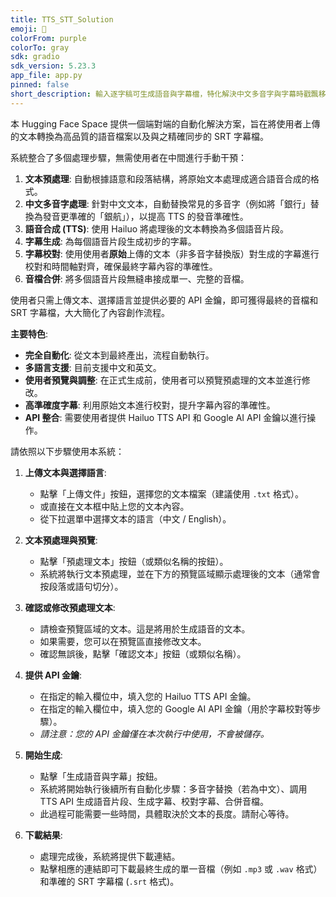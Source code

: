```yaml
---
title: TTS_STT_Solution
emoji: 🏃
colorFrom: purple
colorTo: gray
sdk: gradio
sdk_version: 5.23.3
app_file: app.py
pinned: false
short_description: 輸入逐字稿可生成語音與字幕檔，特化解決中文多音字與字幕時戳飄移問題
---
```


本 Hugging Face Space 提供一個端對端的自動化解決方案，旨在將使用者上傳的文本轉換為高品質的語音檔案以及與之精確同步的 SRT 字幕檔。

系統整合了多個處理步驟，無需使用者在中間進行手動干預：

1.  **文本預處理**: 自動根據語意和段落結構，將原始文本處理成適合語音合成的格式。
2.  **中文多音字處理**: 針對中文文本，自動替換常見的多音字（例如將「銀行」替換為發音更準確的「銀航」），以提高 TTS 的發音準確性。
3.  **語音合成 (TTS)**: 使用 Hailuo 將處理後的文本轉換為多個語音片段。
4.  **字幕生成**: 為每個語音片段生成初步的字幕。
5.  **字幕校對**: 使用使用者**原始**上傳的文本（非多音字替換版）對生成的字幕進行校對和時間軸對齊，確保最終字幕內容的準確性。
6.  **音檔合併**: 將多個語音片段無縫串接成單一、完整的音檔。

使用者只需上傳文本、選擇語言並提供必要的 API 金鑰，即可獲得最終的音檔和 SRT 字幕檔，大大簡化了內容創作流程。

**主要特色**:

*   **完全自動化**: 從文本到最終產出，流程自動執行。
*   **多語言支援**: 目前支援中文和英文。
*   **使用者預覽與調整**: 在正式生成前，使用者可以預覽預處理的文本並進行修改。
*   **高準確度字幕**: 利用原始文本進行校對，提升字幕內容的準確性。
*   **API 整合**: 需要使用者提供 Hailuo TTS API 和 Google AI API 金鑰以進行操作。

請依照以下步驟使用本系統：

1.  **上傳文本與選擇語言**:
    *   點擊「上傳文件」按鈕，選擇您的文本檔案（建議使用 `.txt` 格式）。
    *   或直接在文本框中貼上您的文本內容。
    *   從下拉選單中選擇文本的語言（中文 / English）。

2.  **文本預處理與預覽**:
    *   點擊「預處理文本」按鈕（或類似名稱的按鈕）。
    *   系統將執行文本預處理，並在下方的預覽區域顯示處理後的文本（通常會按段落或語句切分）。

3.  **確認或修改預處理文本**:
    *   請檢查預覽區域的文本。這是將用於生成語音的文本。
    *   如果需要，您可以在預覽區直接修改文本。
    *   確認無誤後，點擊「確認文本」按鈕（或類似名稱）。

4.  **提供 API 金鑰**:
    *   在指定的輸入欄位中，填入您的 Hailuo TTS API 金鑰。
    *   在指定的輸入欄位中，填入您的 Google AI API 金鑰（用於字幕校對等步驟）。
    *   *請注意：您的 API 金鑰僅在本次執行中使用，不會被儲存。*

5.  **開始生成**:
    *   點擊「生成語音與字幕」按鈕。
    *   系統將開始執行後續所有自動化步驟：多音字替換（若為中文）、調用 TTS API 生成語音片段、生成字幕、校對字幕、合併音檔。
    *   此過程可能需要一些時間，具體取決於文本的長度。請耐心等待。

6.  **下載結果**:
    *   處理完成後，系統將提供下載連結。
    *   點擊相應的連結即可下載最終生成的單一音檔（例如 `.mp3` 或 `.wav` 格式）和準確的 SRT 字幕檔 (`.srt` 格式)。


